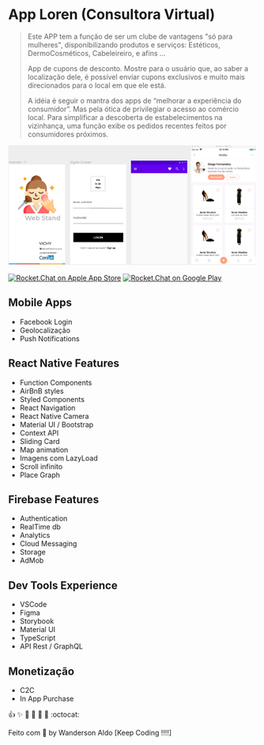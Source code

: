 # App Loren (Consultora Virtual)

> Este APP tem a função de ser um clube de vantagens "só para mulheres",
> disponibilizando produtos e serviços: Estéticos, DermoCosméticos, Cabeleireiro, e afins ...
>
> App de cupons de desconto. Mostre para o usuário que, ao saber a localização dele, é possível enviar cupons exclusivos e muito mais direcionados para o local em que ele está.
>
> A idéia é seguir o mantra dos apps de “melhorar a experiência do consumidor”. Mas pela ótica de privilegiar o acesso ao comércio local. Para simplificar a descoberta de estabelecimentos na vizinhança, uma função exibe os pedidos recentes feitos por consumidores próximos.

![App Demo](/src/assets/app-main.png "App Demo")

[![Rocket.Chat on Apple App Store](https://user-images.githubusercontent.com/551004/29770691-a2082ff4-8bc6-11e7-89a6-964cd405ea8e.png)](https://itunes.apple.com/us/app/rocket-chat/id1148741252?mt=8)
[![Rocket.Chat on Google Play](https://user-images.githubusercontent.com/551004/29770692-a20975c6-8bc6-11e7-8ab0-1cde275496e0.png)](https://play.google.com/store/apps/details?id=chat.rocket.android)

## Mobile Apps

+ Facebook Login
+ Geolocalização
+ Push Notifications

## React Native Features

+ Function Components
+ AirBnB styles
+ Styled Components
+ React Navigation
+ React Native Camera
+ Material UI / Bootstrap
+ Context API
+ Sliding Card
+ Map animation
+ Imagens com LazyLoad
+ Scroll infinito
+ Place Graph

## Firebase Features

+ Authentication
+ RealTime db
+ Analytics
+ Cloud Messaging
+ Storage
+ AdMob

## Dev Tools Experience

+ VSCode
+ Figma
+ Storybook
+ Material UI
+ TypeScript
+ API Rest / GraphQL

## Monetização

+ C2C
+ In App Purchase

:+1: :sparkles: :camel: :tada: :rocket: :metal: :octocat:

Feito com 💖 by Wanderson Aldo [Keep Coding !!!!]
